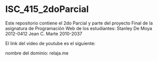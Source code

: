 # ISC_415_2doParcial

Este repositorio contiene el 2do Parcial y parte del proyecto Final de la asignatura de Programación Web de los estudiantes:
Stanley De Moya 2012-0412
Jean C. Marte 2010-2037

El link del video de youtube es el siguiente:


nombre del dominio: relaja.me
